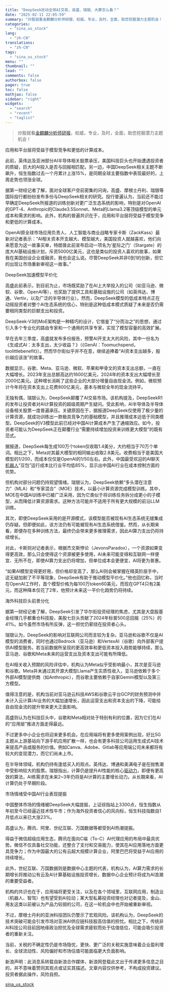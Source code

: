 ```yaml
---
title: "DeepSeek扰动全球AI交易，高盛、瑞银、大摩怎么看？"
date: "2025-02-11 22:05:59"
summary: "炒股就看金麒麟分析师研报，权威，专业，及时，全面，助您挖掘潜力主题机会！ ..."
categories:
  - "sina_us_stock"
lang:
  - "zh-CN"
translations:
  - "zh-CN"
tags:
  - "sina_us_stock"
menu: ""
thumbnail: ""
lead: ""
comments: false
authorbox: false
pager: true
toc: false
mathjax: false
sidebar: "right"
widgets:
  - "search"
  - "recent"
  - "taglist"
---
```


> 炒股就看[金麒麟分析师研报](https://finance.sina.com.cn/stock/reportch/jinqilin.shtml)，权威，专业，及时，全面，助您挖掘潜力主题机会！

应用和平台层将受益于模型竞争和更低的计算成本。

此前，英伟达及亚洲部分AI半导体相关股票承压，美国科技巨头也开始遭遇投资者的质疑，巨大的AI投入是否与回报相匹配，另一边，中国DeepSeek相关主题不断飙升，恒生指数过去一个月累计上涨15%，是同期全球主要指数中表现最好的，上周走势也领涨全球。

据第一财经记者了解，面对全球客户空前密集的问询，高盛、摩根士丹利、瑞银等国际投行都纷纷发布多份与DeepSeek相关的研究。投行普遍认为，当前还不能过早确定DeepSeek所报道的训练创新对更广泛生态系统的影响，特别是对OpenAI的GPT-4、Anthropic的Claude3.5Sonnet、Meta的Llama3.2等顶级模型的单元成本和需求的影响。此外，机构的普遍共识在于，应用和平台层将受益于模型竞争和更低的计算成本。

OpenAI原全球市场应用负责人、人工智能与商业战略专家卡斯（ZackKass）最新对记者表示：“AI相关资本开支越大、模型越大，美国投资人就越喜欢，他们向来愿意为这一故事买单，特朗普此前宣布启动一项名为‘星际之门’（Stargate）的庞大AI基础设施计划，斥资5000亿美元，这也是类似的投资人喜欢的故事，如果我在美国创设企业或融资，我也会这么说。尽管DeepSeek并非0到1的创新，但它的出现让市场重新审视这一故事。”

DeepSeek加速模型平价化

高盛此前表示，到目前为止，市场既奖励了在AI上大举投入的公司（如亚马逊、微软、谷歌、OpenAI等），也奖励了提供工具和基础设施的公司（如英伟达、博通、Vertiv，以及广泛的半导体行业）。然而，DeepSeek模型的低成本特点正在动摇投资者对整个AI生态系统的信心，特别是这种低成本模式质疑了未来是否仍需要相同类型的巨额支出和投资。

DeepSeek-V3的MoE架构是一种精巧的设计，它借鉴了“分而治之”的思想，通过引入多个专业化的路由专家和一个通用的共享专家，实现了模型容量的高效扩展。

早在去年三季度，高盛就发布多份报告，预警AI开支太大的风险，其中一份名为《生成式AI：太多支出，太少收益？》（《GenAI：Toomuchspend，toolittlebenefit》）。然而华尔街似乎并不在意，继续追捧着“AI资本支出越多，股价越应该涨”的故事。

数据显示，谷歌、Meta、亚马逊、微软、苹果和甲骨文的资本支出总额，一直在大幅增长。2023年支出总额高达约1600亿美元，2024年的资本支出大幅增长至2000亿美元。这种增长消耗了这些企业的大部分增量自由现金流。例如，微软预计今年将在资本支出上花费800亿美元，基本与微软全年的现金流持平。

无独有偶，瑞银认为，DeepSeek颠覆了AI交易市场。该机构提及，DeepSeekR1的发布让投资者对AI计算投资的超级周期产生疑问。受此影响，AI半导体及半导体设备相关股票一度普遍承压。关键原因在于，据报道DeepSeek仅使用了极少量的计算资源，就成功训练出一款极具竞争力的基础模型，并且推理成本远低于同类模型。DeepSeek的V3模型此前已经对中国AI计算成本产生了通缩效应。如今，投资者可能认为DeepSeek正在颠覆行业“需要持续增加投资来训练更大模型”的既有范式。

据报道，DeepSeek每生成100万个token仅收取1.4美分，大约相当于70万个单词。相比之下，Meta对其最大模型的相同输出收取2.8美元。收费相当于是美国大模型的1/200，而成本仅仅是OpenAI的1/50左右。此外，中国最受欢迎的AI聊天[机器人](https://finance.sina.com.cn/realstock/company/sz300024/nc.shtml)“豆包”运行成本比行业平均低85%，显示出中国AI行业在成本控制方面的优势。

但机构对部分问题仍持观望情绪。瑞银认为，DeepSeek依赖“多头潜在注意力”（MLA）和“专家混合”（MOE）技术，以最小计算资源完成模型训练。其中，MOE在中国AI训练中已被广泛采用，因为它类似于将训练任务拆分成更小的子模型，从而降低计算资源需求。这种方法可能并不适用于所有更大规模的前沿LLM训练。

其次，即使DeepSeek采用的是开源模式，该模型能否被现有AI生态系统无缝集成仍存疑。但即便如此，该方法仍有可能被现有AI生态系统借鉴。然而，从长期来看，即便存在多种训练方法，最终仍会带来更多推理需求，因此AI算力支出仍将持续增长。

对此，卡斯则对记者表示，根据杰文斯悖论（JevonsParadox），一个资源如果变得更高效，那么只会使得这个资源被更多使用，AI未来可能变得和互联网一样便宜、无所不在，即使AI算力支出仍将增加，但单位成本会更便宜，AI将更为普惠。

“如果AI模型变得更好用，但价格却变高了，那么AI则会被掌握在精英阶层手中，这无疑加剧了不平等现象，DeepSeek有助于推动模型平价化。”他也回忆称，当时在OpenAI工作时，首个模型价格为每100万token60美元，而现在GPT4只有2美元，而这种降本仅花了2年，他预计未来这一平价化趋势仍将持续。

海外科技巨头前景分化

据第一财经记者了解，DeepSeek引发了华尔街投资经理的焦虑，尤其是大盘股基金经理几乎都重仓科技股，美股七巨头贡献了2024年标普500总回报（25%）的41%。如今虽然市场有所反弹，这一担忧仍萦绕在投资者心头。

瑞银认为，DeepSeek的影响对互联网公司而言较为复杂。亚马逊和谷歌不仅是AI模型的消费者，同时也通过Bedrock（亚马逊）和VertexAI（谷歌）向外部客户提供AI模型服务。若当前数据所呈现的更高效率和更低资本投入趋势能够持续，那么亚马逊、谷歌和Meta未来的运营支出及资本支出可能有所降低。

在AI相关收入预期的风险评估中，机构认为Meta似乎受影响最小，其次是亚马逊和谷歌。Meta并未通过其开源大模型Llama产生实质性收入，亚马逊依赖于多个外部AI模型提供商（如Anthropic），而谷歌主要依赖于自家Gemini模型以及第三方模型。

值得注意的是，机构当前对亚马逊云科技AWS和谷歌云平台GCP的财务预测中并未计入云计算/AI业务的大幅加速增长，因此运营支出和资本支出的下降，可能给自由现金流的提升带来更大正面影响。

高盛则认为在科技巨头中，谷歌和Meta相对处于特别有利的位置，因为它们在AI的“应用层”推进方面走得最远。

不过更多中小企业也将迎来更多机会。在应用端将有更多使用案例出现，好比5G主题从上游基站向下游手机应用扩散一样，也会有更多科技公司运用生成式AI技术来提高产品或服务的价值。例如Canva、Adobe、Gitlab等应用端公司未来都将有较大的变现潜力，而它们尚未上市。

在半导体领域，机构仍持有逢低买入的观点。英伟达、博通和美满电子是在抛售潮中受影响较大的股票。瑞银指出，计算仍是提升AI性能的核心[驱动力](https://finance.sina.com.cn/realstock/company/bj838275/nc.shtml)，即便有更高效的算法，AI练需求在未来2~3年仍将是AI计算的主要增长动力。从长期来看，AI计算仍处于早期阶段。

市场情绪受中国AI行业表现提振

中国整体市场的情绪被DeepSeek大幅提振，上证综指站上3300点，恒生指数从年初至今已经逼近技术性牛市；作为海外投资者信心的风向标，恒生科技指数自1月低点以来已大涨23%。

高盛认为，腾讯、阿里、世纪互联、万国数据等都受到AI热潮提振。

得益于微信超级应用生态，腾讯在面向C端（To-C）AI代理应用的布局中最具优势。微信不仅具备社交功能，还整合了支付和交易能力，使其在AI应用落地方面更具竞争力；作为中国最大的公有云超大规模计算企业，阿里巴巴将受益于AI应用的持续增长。

此外，世纪互联、万国数据则是数据中心主题的代表，机构认为，AI算力需求的长期增长将推动公有云及AI计算基础设施投资增长，数据中心企业预计将成为AI浪潮的重要受益者。

机构的共识也在于，应用端将更受关注，以及在各个领域里，互联网应用，制造业（机器人、智驾）也有望受到AI拉动；某大型私募投资经理也对记者提及，金山、用友这类以前被认为产品力较弱的公司，在这一轮机会中也开始被重新审视。

不过，摩根士丹利的亚洲科技团队仍警示了宏观风险。该机构认为，DeepSeek的技术突破可能会引发市场对亚洲AI供应链科技股高估值的担忧。相比之下，传统非AI科技公司目前因地缘政治担忧及全球需求疲软而处于估值低位，可能会吸引投资者的重新关注。

当前，关税的不确定性仍是市场隐忧，更快、更广泛的关税实施意味着企业盈利增长、全球流动性、风险偏好和市场估值可能面临更大负面影响。







新浪声明：此消息系转载自新浪合作媒体，新浪网登载此文出于传递更多信息之目的，并不意味着赞同其观点或证实其描述。文章内容仅供参考，不构成投资建议。投资者据此操作，风险自担。

[sina_us_stock](https://finance.sina.com.cn/roll/2025-02-11/doc-inekcptw2469146.shtml)
